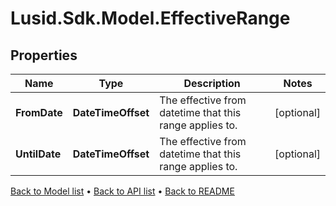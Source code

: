 # Lusid.Sdk.Model.EffectiveRange

## Properties

Name | Type | Description | Notes
------------ | ------------- | ------------- | -------------
**FromDate** | **DateTimeOffset** | The effective from datetime that this range applies to. | [optional] 
**UntilDate** | **DateTimeOffset** | The effective from datetime that this range applies to. | [optional] 

[Back to Model list](../README.md#documentation-for-models) &#8226; [Back to API list](../README.md#documentation-for-api-endpoints) &#8226; [Back to README](../README.md)

